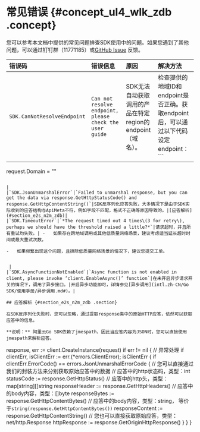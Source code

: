 # 常见错误 {#concept_ul4_wlk_zdb .concept}

您可以参考本文档中提供的常见问题排查SDK使用中的问题。如果您遇到了其他问题，可以通过钉钉群（11771185）或[GitHub Issue](https://github.com/aliyun/aliyun-openapi-java-sdk/issues) 反馈。

|错误码|错误信息|原因|解决方法|
|:--|:---|:-|:---|
|`SDK.CanNotResolveEndpoint`|`Can not resolve endpoint, please check the user guide`|SDK无法自动获取调用的产品在特定region的endpoint（域名）。|检查提供的地域ID和endpoint是否正确。获取endpoint后，可以通过以下代码设定endpoint：```
request.Domain = "<endpoint>"
```

|
|`SDK.JsonUnmarshalError`|`Failed to unmarshal response, but you can get the data via response.GetHttpStatusCode() and response.GetHttpContentString()`|SDK反序列化应答失败，大多情况下是由于SDK实际收到的应答结构与ApiMeta不符，例如字段不匹配，格式不正确等原因导致的。|[应答解析](#section_e2s_n2m_zdb)|
|`SDK.TimeoutError`|`*The request timed out 4 times\(3 for retry\), perhaps we should have the threshold raised a little?*`|请求超时，并且所有重试均失败。| -   如果存在跨地域调用或其他低质量网络场景，建议考虑适当延长超时时间或最大重试次数。

-   如果频繁出现这个问题，且排除低质量网络场景的情况下，建议您提交工单。


 |
|`SDK.AsyncFunctionNotEnabled`|`Async function is not enabled in client, please invoke ‘client.EnableAsync()’ function`|在未开启异步请求开关的情况下，调用了异步接口。|开启异步功能即可，详情参见[异步调用](intl.zh-CN/Go SDK/使用手册/异步调用.md#)。|

## 应答解析 {#section_e2s_n2m_zdb .section}

在SDK反序列化失败时，您可以忽略，通过提取response类中的原始HTTP应答，依然可以获取应答中的信息。

**说明：** 阿里云Go SDK依赖了jmespath，因此当应答内容为JSON时，您可以直接使用jmespath来解析应答。

```
response, err := client.CreateInstance(request)
    if err != nil {
        // 异常处理
        if clientErr, isClientErr := err.(*errors.ClientError); isClientErr {
            if clientErr.ErrorCode() == errors.JsonUnmarshalErrorCode {
                // 您可以直接通过我们的封装方法来分别获取原始应答中的数据
                // 应答中的http状态码，类型：int
                statusCode := response.GetHttpStatus()
                // 应答中的http头，类型：map[string][]string
                responseHeader := response.GetHttpHeaders()
                // 应答中的body内容，类型：[]byte
                responseBytes := response.GetHttpContentBytes()
                // 应答中的body内容，类型：string， 等价于`string(response.GetHttpContentBytes())`
                responseContent := response.GetHttpContentString()
                // 您也可以直接获取原始应答，类型：net/http.Response
                httpResponse := response.GetOriginHttpResponse()
            }
        }
    }
```

